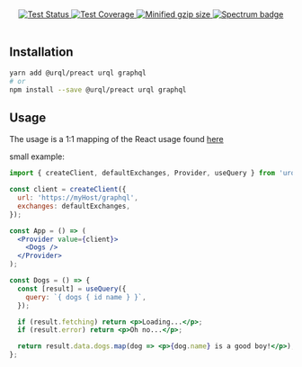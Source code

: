<div align="center">
  <br />
  <br />
  <a href="https://travis-ci.org/JoviDeCroock/urql-preact">
    <img alt="Test Status" src="https://api.travis-ci.org/JoviDeCroock/urql-preact.svg?branch=master" />
  </a>
  <a href="https://codecov.io/gh/JoviDeCroock/preact-urql">
    <img alt="Test Coverage" src="https://codecov.io/gh/JoviDeCroock/preact-urql/branch/master/graph/badge.svg" />
  </a>
  <a href="https://bundlephobia.com/result?p=urql">
    <img alt="Minified gzip size" src="https://img.shields.io/bundlephobia/minzip/preact-urql.svg?label=gzip%20size" />
  </a>
  <a href="https://spectrum.chat/urql">
    <img alt="Spectrum badge" src="https://withspectrum.github.io/badge/badge.svg" />
  </a>
  <br />
  <br />
</div>

## Installation

```sh
yarn add @urql/preact urql graphql
# or
npm install --save @urql/preact urql graphql
```

## Usage

The usage is a 1:1 mapping of the React usage found [here](https://formidable.com/open-source/urql/docs)

small example:

```jsx
import { createClient, defaultExchanges, Provider, useQuery } from 'urql';

const client = createClient({
  url: 'https://myHost/graphql',
  exchanges: defaultExchanges,
});

const App = () => (
  <Provider value={client}>
    <Dogs />
  </Provider>
);

const Dogs = () => {
  const [result] = useQuery({
    query: `{ dogs { id name } }`,
  });

  if (result.fetching) return <p>Loading...</p>;
  if (result.error) return <p>Oh no...</p>;

  return result.data.dogs.map(dog => <p>{dog.name} is a good boy!</p>);
};
```
